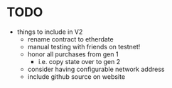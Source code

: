# TODO
- things to include in V2
  - rename contract to etherdate
  - manual testing with friends on testnet!
  - honor all purchases from gen 1
    - i.e. copy state over to gen 2
  - consider having configurable network address
  - include github source on website
